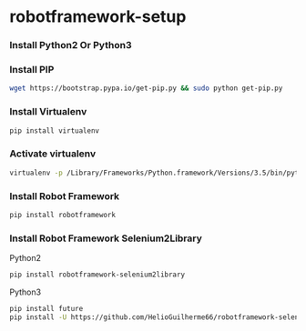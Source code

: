 # robotframework-setup

### Install Python2 Or Python3
### Install PIP
```bash
wget https://bootstrap.pypa.io/get-pip.py && sudo python get-pip.py
```

### Install Virtualenv
```bash
pip install virtualenv
```

### Activate virtualenv
```bash
virtualenv -p /Library/Frameworks/Python.framework/Versions/3.5/bin/python3 env
```

### Install Robot Framework
```bash
pip install robotframework
```

### Install Robot Framework Selenium2Library
Python2
```bash
pip install robotframework-selenium2library
```

Python3
```bash
pip install future
pip install -U https://github.com/HelioGuilherme66/robotframework-selenium2library/archive/v1.8.0b1.tar.gz
